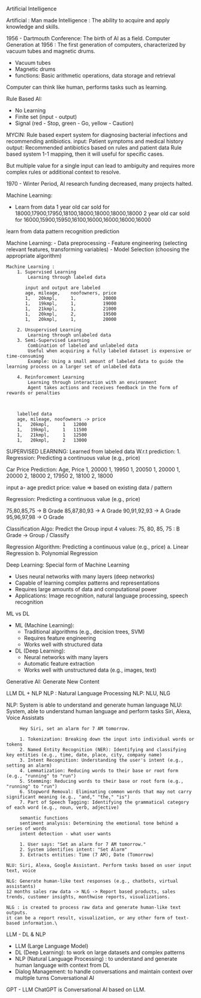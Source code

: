 Artificial Intelligence

Artificial : Man made 
Intelligence : The ability to acquire and apply knowledge and skills.

1956 - Dartmouth Conference: The birth of AI as a field.
Computer Generation at 1956 : The first generation of computers, characterized by vacuum tubes and magnetic drums.
 - Vacuum tubes
 - Magnetic drums
 - functions: Basic arithmetic operations, data storage and retrieval

Computer can think like human, performs tasks such as learning.


Rule Based AI:
 - No Learning
 - Finite set (input - output)
 - Signal (red - Stop, green - Go, yellow - Caution)

MYCIN: Rule based expert system for diagnosing bacterial infections and recommending antibiotics.
input: Patient symptoms and medical history
output: Recommended antibiotics based on rules and patient data
Rule based system 1-1 mapping, then it will useful for specific cases.

But multiple value for a single input can lead to ambiguity and requires more complex rules or additional context to resolve.


1970 - Winter Period, AI research funding decreased, many projects halted.

Machine Learning:
 - Learn from data
 1 year old car sold for 18000,17900,17950,18100,18000,18000,18000,18000
 2 year old car sold for 16000,15900,15950,16100,16000,16000,16000,16000

 <!-- Historical Data -->
 <!-- 17900 to 18100  -->
 <!-- average for 18000,17900,17950,18100,18000,18000,18000,18000 = 18012.5 -->
 <!-- propose 18050 -->

learn from data
pattern recognition
prediction

Machine Learning: 
    - Data preprocessing
    - Feature engineering (selecting relevant features, transforming variables)
    <!-- car : feature: age, mileage, brand, condition, noofowners, kms driven -->
    - Model Selection (choosing the appropriate algorithm)

    Machine Learning :
        1. Supervised Learning
            Learning through labeled data

           input and output are labeled
           age, mileage,    noofowners, price
           1,   20kmpl,     1,          20000
           1,   19kmpl,     1,          19000
           1,   21kmpl,     1,          21000
           1,   20kmpl,     2,          19500
           1,   20kmpl,     1,          20000

        2. Unsupervised Learning
            Learning through unlabeled data
        3. Semi-Supervised Learning
            Combination of labeled and unlabeled data
            Useful when acquiring a fully labeled dataset is expensive or time-consuming
            Example: Using a small amount of labeled data to guide the learning process on a larger set of unlabeled data

        4. Reinforcement Learning
            Learning through interaction with an environment
            Agent takes actions and receives feedback in the form of rewards or penalties

        

        labelled data
        age, mileage, noofowners -> price
        1,   20kmpl,     1   12000
        1,   19kmpl,     1   11500
        1,   21kmpl,     1   12500
        1,   20kmpl,     2   13000



SUPERVISED LEARNING:
    Learned from labeled data
    W.r.t prediction:
        1. Regression: Predicting a continuous value (e.g., price)

Car Price Prediction:
Age, Price
1, 20000
1, 19950
1, 20050
1, 20000
1, 20000
2, 18000
2, 17950
2, 18100
2, 18000


input a-  age 
predict price: value => based on existing data / pattern

Regression: Predicting a continuous value (e.g., price)



75,80,85,75 -> B Grade
85,87,80,93 -> A Grade
90,91,92,93 -> A Grade
95,96,97,98 -> O Grade

Classification Algo: Predict the Group
input 4 values: 75, 80, 85, 75 : B Grade ->  Group / Classify 



Regression Algorithm: Predicting a continuous value (e.g., price)
a. Linear Regression
b. Polynomial Regression 

Deep Learning:
Special form of Machine Learning
- Uses neural networks with many layers (deep networks)
- Capable of learning complex patterns and representations
- Requires large amounts of data and computational power
- Applications: Image recognition, natural language processing, speech recognition


ML vs DL
- ML (Machine Learning):
  - Traditional algorithms (e.g., decision trees, SVM)
  - Requires feature engineering
  - Works well with structured data
- DL (Deep Learning):
  - Neural networks with many layers
  - Automatic feature extraction
  - Works well with unstructured data (e.g., images, text)


Generative AI:
Generate New Content

LLM 
   DL + NLP
   NLP : Natural Language Processing
   NLP: NLU, NLG

   NLP: System is able to understand and generate human language
   NLU: 
        System, able to understand human language and perform tasks 
        Siri, Alexa, Voice Assistats
         
         Hey Siri, set an alarm for 7 AM tomorrow.

         1. Tokenization: Breaking down the input into individual words or tokens
         2. Named Entity Recognition (NER): Identifying and classifying key entities (e.g., time, date, place, city, company name)
         3. Intent Recognition: Understanding the user's intent (e.g., setting an alarm)
         4. Lemmatization: Reducing words to their base or root form (e.g., "running" to "run")
         5. Stemming: Reducing words to their base or root form (e.g., "running" to "run")
         6. Stopword Removal: Eliminating common words that may not carry significant meaning (e.g., "and," "the," "is")
         7. Part of Speech Tagging: Identifying the grammatical category of each word (e.g., noun, verb, adjective)

         semantic functions
         sentiment analysis: Determining the emotional tone behind a series of words
         intent detection - what user wants

         1. User says: "Set an alarm for 7 AM tomorrow."
         2. System identifies intent: "Set Alarm"
         3. Extracts entities: Time (7 AM), Date (Tomorrow)

    NLU: Siri, Alexa, Google Assistant. Perform tasks based on user input text, voice 

    NLG: Generate human-like text responses (e.g., chatbots, virtual assistants)
    12 months sales raw data -> NLG -> Report based products, sales trends, customer insights, monthwise reports, visualizations. 

    NLG : is created to process raw data and generate human-like text outputs.
    it can be a report result, visualization, or any other form of text-based information.\


LLM - DL & NLP
   - LLM (Large Language Model)
   - DL (Deep Learning): to work on large datasets and complex patterns
   - NLP (Natural Language Processing) : to understand and generate human language with context from DL
   - Dialog Management: to handle conversations and maintain context over multiple turns
   Conversational AI

   GPT - LLM
   ChatGPT is Conversational AI based on LLM.